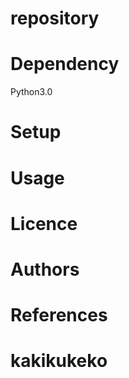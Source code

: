 # repository

# Dependency
Python3.0

# Setup

# Usage

# Licence

# Authors

# References

# kakikukeko
